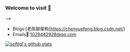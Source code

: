 ### Welcome to visit  👋

<!--
**Bryan-Cyf/Bryan-Cyf** is a ✨ _special_ ✨ repository because its `README.md` (this file) appears on your GitHub profile.

Here are some ideas to get you started:

- 🔭 I’m currently working on ...
- 🌱 I’m currently learning ...
- 👯 I’m looking to collaborate on ...
- 🤔 I’m looking for help with ...
- 💬 Ask me about ...
- 📫 How to reach me: ...
- 😄 Pronouns: ...
- ⚡ Fun fact: ...
-->
-->
- Blogs:[老陈聊架构]https://chenyuefeng.blog.csdn.net/)
- Emails📧:1029442928@qq.com

[![softlgl's github stats](https://github-readme-stats.vercel.app/api?username=Bryan-Cyf)](https://github.com/Bryan-Cyf/github-readme-stats)
